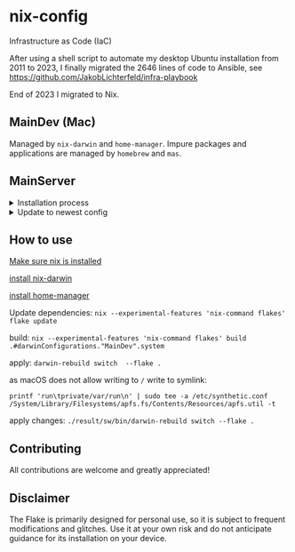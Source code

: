 # nix-config

Infrastructure as Code (IaC)

After using a shell script to automate my desktop Ubuntu installation from 2011 to 2023, I finally migrated the 2646 lines of code to Ansible, see <https://github.com/JakobLichterfeld/infra-playbook>

End of 2023 I migrated to Nix.

## MainDev (Mac)

Managed by `nix-darwin` and `home-manager`. Impure packages and applications are managed by `homebrew` and `mas`.

## MainServer

<details><summary>Installation process</summary><p>
According to [ne9z's "NixOS Root on ZFS"](https://openzfs.github.io/openzfs-docs/Getting%20Started/NixOS/Root%20on%20ZFS.html)

Elevate privileges, declare target disk array variable, the mountpoint variable, swap size variable and reserved space variable
```bash
sudo su

DISK='/dev/disk/by-id/nvme-FIKWOT_FN960_2TB_AA234330561'
MNT=$(mktemp -d)
RESERVE=1
```

Enable Nix Flakes functionality
```bash
mkdir -p ~/.config/nix
echo "experimental-features = nix-command flakes" >> ~/.config/nix/nix.conf
```

Install programs needed for system installation
```bash
if ! command -v git; then nix-env -f '<nixpkgs>' -iA git; fi
if ! command -v jq;  then nix-env -f '<nixpkgs>' -iA jq; fi
if ! command -v partprobe;  then nix-env -f '<nixpkgs>' -iA parted; fi
if ! command -v git-crypt;  then nix-env -f '<nixpkgs>' -iA git-crypt; fi
```

Partition the drive
```bash
partition_disk () {
 local disk="${1}"
 blkdiscard -f "${disk}" || true

 parted --script --align=optimal  "${disk}" -- \
 mklabel gpt \
 mkpart EFI 2MiB 1GiB \
 mkpart bpool 1GiB 5GiB \
 mkpart rpool 5GiB 261GiB \
 mkpart swap 261GiB 265GiB \
 mkpart cache 265GiB -$((RESERVE))GiB \
 mkpart BIOS 1MiB 2MiB \
 set 1 esp on \
 set 6 bios_grub on \
 set 6 legacy_boot on

 partprobe "${disk}"
 udevadm settle
}

for i in ${DISK}; do
   partition_disk "${i}"
done
```

Setup swap
```bash
for i in ${DISK}; do
   mkswap -L "swap" "${i}"-part4
   swapon "${i}"-part4
done
```

Create boot pool
```bash
zpool create \
    -o compatibility=grub2 \
    -o ashift=12 \
    -o autotrim=on \
    -O acltype=posixacl \
    -O canmount=off \
    -O devices=off \
    -O compression=lz4 \
    -O normalization=formD \
    -O relatime=on \
    -O xattr=sa \
    -O mountpoint=/boot \
    -R "${MNT}" \
    bpool \
    $(for i in ${DISK}; do
       printf '%s ' "${i}-part2";
      done)
```

Create root pool
```bash
zpool create \
    -o ashift=12 \
    -o autotrim=on \
    -R "${MNT}" \
    -O acltype=posixacl \
    -O canmount=off \
    -O compression=zstd \
    -O dnodesize=auto \
    -O normalization=formD \
    -O relatime=on \
    -O xattr=sa \
    -O mountpoint=/ \
    rpool \
   $(for i in ${DISK}; do
      printf '%s ' "${i}-part3";
     done)
```

Create cache pool
```bash
zpool create \
    -o ashift=12 \
    -o autotrim=on \
    -R "${MNT}" \
    -O acltype=posixacl \
    -O canmount=off \
    -O compression=zstd \
    -O dnodesize=auto \
    -O normalization=formD \
    -O relatime=on \
    -O xattr=sa \
    -O mountpoint=/mnt/cache \
    cachepool \
   $(for i in ${DISK}; do
      printf '%s ' "${i}-part5";
     done)
```

Create root system container
```bash
zfs create \
 -o canmount=off \
 -o mountpoint=none \
rpool/nixos
```

Create the system datasets and manage mountpoints
```bash
zfs create -o mountpoint=legacy     rpool/nixos/root
mount -t zfs rpool/nixos/root "${MNT}"/

zfs create -o mountpoint=legacy rpool/nixos/home
mkdir "${MNT}"/home
mount -t zfs rpool/nixos/home "${MNT}"/home

zfs create -o mountpoint=none   rpool/nixos/var
zfs create -o mountpoint=legacy rpool/nixos/var/lib
zfs create -o mountpoint=legacy rpool/nixos/var/log
zfs create -o mountpoint=legacy rpool/nixos/config
zfs create -o mountpoint=legacy rpool/nixos/persist
zfs create -o mountpoint=legacy rpool/nixos/nix

zfs create -o mountpoint=none bpool/nixos
zfs create -o mountpoint=legacy bpool/nixos/root
mkdir "${MNT}"/boot
mount -t zfs bpool/nixos/root "${MNT}"/boot

mkdir -p "${MNT}"/var/log
mkdir -p "${MNT}"/var/lib
mkdir -p "${MNT}"/etc/nixos
mkdir -p "${MNT}"/nix
mkdir -p "${MNT}"/persist

mount -t zfs rpool/nixos/var/lib "${MNT}"/var/lib
mount -t zfs rpool/nixos/var/log "${MNT}"/var/log
mount -t zfs rpool/nixos/config "${MNT}"/etc/nixos
mount -t zfs rpool/nixos/nix "${MNT}"/nix
mount -t zfs rpool/nixos/persist "${MNT}"/persist
zfs create -o mountpoint=legacy rpool/nixos/empty
zfs snapshot rpool/nixos/empty@start
```

Format and mount ESP
```bash
for i in ${DISK}; do
 mkfs.vfat -n EFI "${i}"-part1
 mkdir -p "${MNT}"/boot/efis/"${i##*/}"-part1
 mount -t vfat -o iocharset=iso8859-1 "${i}"-part1 "${MNT}"/boot/efis/"${i##*/}"-part1
done
```

Clone this repository
```bash
git clone https://github.com/JakobLichterfeld/nix-config.git "${MNT}"/etc/nixos
```

Put the private key into place (required for secret management)
```bash
mkdir -p "${MNT}"/persist/ssh
echo "${MNT}"
exit
scp ~/.ssh/id_ed25519_main_server root@nixos_installation_ip:/MNT_path_see_echo_from_above/persist/ssh/id_ed25519_main_server
scp ~/.ssh/nix-config_local.key.asc root@nixos_installation_ip:/MNT_path_see_echo_from_above/etc/nixos/nix-config_local.key.asc
ssh nixos@nixos_installation_ip
chmod 700 "${MNT}"/persist/ssh
chmod 600 "${MNT}"/persist/ssh/id_ed25519_main_server
cd "${MNT}"/etc/nixos
git-crypt unlock nix-config_local.key.asc
```

Install system and apply configuration
```bash
nixos-install \
--root "${MNT}" \
--no-root-passwd \
--flake "git+file://${MNT}/etc/nixos#MainServer"
```

Unmount the filesystems
```bash
umount -Rl "${MNT}"
cd /
zpool export -a
```

Reboot
```bash
reboot
```
</p></details>

<details><summary>Update to newest config</summary><p>

```bash
cd /etc/nixos
git pull
nixos-rebuild switch --flake /etc/nixos#MainServer
```

</p></details>

## How to use

[Make sure nix is installed](https://nixos.org/download#nix-install-macos)

[install nix-darwin](https://github.com/LnL7/nix-darwin?tab=readme-ov-file#flakes)

[install home-manager](https://nix-community.github.io/home-manager/index.xhtml#sec-install-standalone)

Update dependencies: `nix --experimental-features 'nix-command flakes' flake update`

build: `nix --experimental-features 'nix-command flakes' build .#darwinConfigurations."MainDev".system`

apply: `darwin-rebuild switch  --flake .`

as macOS does not allow writing to `/` write to symlink:

```shell
printf 'run\tprivate/var/run\n' | sudo tee -a /etc/synthetic.conf
/System/Library/Filesystems/apfs.fs/Contents/Resources/apfs.util -t
```

apply changes: `./result/sw/bin/darwin-rebuild switch --flake .`

## Contributing

All contributions are welcome and greatly appreciated!

## Disclaimer

The Flake is primarily designed for personal use, so it is subject to frequent modifications and glitches. Use it at your own risk and do not anticipate guidance for its installation on your device.
